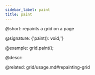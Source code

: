 ```yaml
---
sidebar_label: paint
title: paint
---          
```


@short: repaints a grid on a page

@signature: {'paint(): void;'}

@example:
grid.paint();



@descr:

@related: grid/usage.md#repainting-grid






